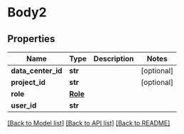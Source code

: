 # Body2

## Properties
Name | Type | Description | Notes
------------ | ------------- | ------------- | -------------
**data_center_id** | **str** |  | [optional] 
**project_id** | **str** |  | [optional] 
**role** | [**Role**](Role.md) |  | 
**user_id** | **str** |  | 

[[Back to Model list]](../README.md#documentation-for-models) [[Back to API list]](../README.md#documentation-for-api-endpoints) [[Back to README]](../README.md)


